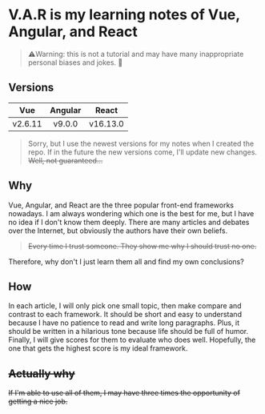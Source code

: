 # V.A.R is my learning notes of Vue, Angular, and React

> ⚠️Warning: this is not a tutorial and may have many inappropriate personal biases and jokes. 🙈

## Versions

|   Vue   | Angular |  React   |
| :-----: | :-----: | :------: |
| v2.6.11 | v9.0.0  | v16.13.0 |

> Sorry, but I use the newest versions for my notes when I created the repo. If in the future the new versions come, I'll update new changes. <del>Well, not guaranteed...</del>

## Why

Vue, Angular, and React are the three popular front-end frameworks nowadays. I am always wondering which one is the best for me, but I have no idea if I don't know them deeply. There are many articles and debates over the Internet, but obviously the authors have their own beliefs.

> <del>Every time I trust someone. They show me why I should trust no one.</del>

Therefore, why don't I just learn them all and find my own conclusions?

## How

In each article, I will only pick one small topic, then make compare and contrast to each framework. It should be short and easy to understand because I have no patience to read and write long paragraphs. Plus, it should be written in a hilarious tone because life should be full of humor. Finally, I will give scores for them to evaluate who does well. Hopefully, the one that gets the highest score is my ideal framework.

## <del>Actually why</del>

<del>If I'm able to use all of them, I may have three times the opportunity of getting a nice job.</del>
